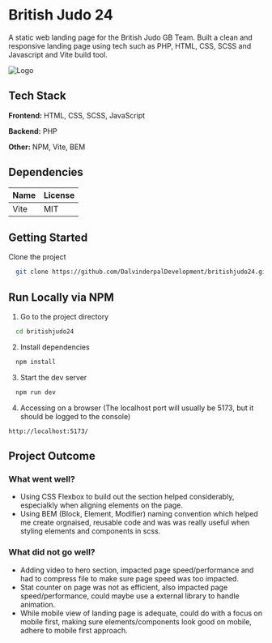 
# British Judo 24

A static web landing page for the British Judo GB Team. Built a clean and responsive landing page using tech such as PHP, HTML, CSS, SCSS and Javascript and Vite build tool.

![Logo](https://britishjudo24.dalvinderpalssoora.co.uk/assets/dist/img/branding/british-judo-screenshot.png)




## Tech Stack

**Frontend:** HTML, CSS, SCSS, JavaScript

**Backend:** PHP

**Other:** NPM, Vite, BEM


## Dependencies
| Name           | License                                                                |
| ----------------- | ------------------------------------------------------------------ |
| Vite | MIT |

## Getting Started

Clone the project

```bash
  git clone https://github.com/DalvinderpalDevelopment/britishjudo24.git
  ```
## Run Locally via NPM

1. Go to the project directory

```bash
  cd britishjudo24
```

2. Install dependencies

```bash
  npm install
```

3. Start the dev server

```bash
  npm run dev
```

4. Accessing on a browser (The localhost port will usually be 5173, but it should be logged to the console)

```
http://localhost:5173/
```


## Project Outcome

### What went well?

- Using CSS Flexbox to build out the section helped considerably, especialkly when aligning elements on the page.
- Using BEM (Block, Element, Modifier) naming convention which helped me create orgnaised, reusable code and was was really useful when styling elements and components in scss.

### What did not go well?

- Adding video to hero section, impacted page speed/performance and had to compress file to make sure page speed was too impacted.
- Stat counter on page was not as efficient, also impacted page speed/performance, could maybe use a external library to handle animation.
- While mobile view of landing page is adequate, could do with a focus on mobile first, making sure elements/components look good on mobile, adhere to mobile first approach.